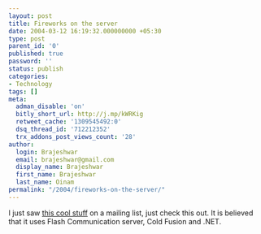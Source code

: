 ```yaml
---
layout: post
title: Fireworks on the server
date: 2004-03-12 16:19:32.000000000 +05:30
type: post
parent_id: '0'
published: true
password: ''
status: publish
categories:
- Technology
tags: []
meta:
  adman_disable: 'on'
  bitly_short_url: http://j.mp/kWRKig
  retweet_cache: '1309545492:0'
  dsq_thread_id: '712212352'
  trx_addons_post_views_count: '28'
author:
  login: Brajeshwar
  email: brajeshwar@gmail.com
  display_name: Brajeshwar
  first_name: Brajeshwar
  last_name: Oinam
permalink: "/2004/fireworks-on-the-server/"
---
```

<p>I just saw <a href="http://playon.jp/mm/fireworks/" title="fireworks on the server">this cool stuff</a> on a mailing list, just check this out. It is believed that it uses Flash Communication server, Cold Fusion and .NET.</p>
